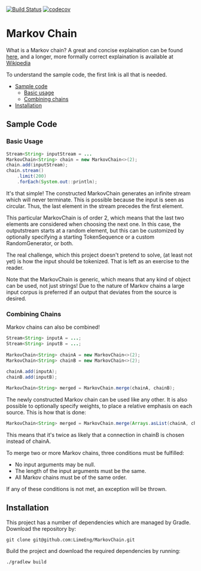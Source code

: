 [![Build Status](https://travis-ci.org/LimeEng/MarkovChain.svg?branch=master)](https://travis-ci.org/LimeEng/MarkovChain)
[![codecov](https://codecov.io/gh/LimeEng/MarkovChain/branch/master/graph/badge.svg)](https://codecov.io/gh/LimeEng/MarkovChain)

# Markov Chain
What is a Markov chain? A great and concise explaination can be found [here](http://setosa.io/ev/markov-chains/), and a longer, more formally correct explaination is available at [Wikipedia](https://en.wikipedia.org/wiki/Markov_chain)

To understand the sample code, the first link is all that is needed.

- [Sample code](#sample-code)
  - [Basic usage](#basic-usage)
  - [Combining chains](#combining-chains)
- [Installation](#installation)

## Sample Code

### Basic Usage

```java
Stream<String> inputStream = ...
MarkovChain<String> chain = new MarkovChain<>(2);
chain.add(inputStream);
chain.stream()
    .limit(200)
    .forEach(System.out::println);
```

It's that simple! The constructed MarkovChain generates an infinite stream which will never terminate. This is possible because the input is seen as circular. Thus, the last element in the stream precedes the first element. 

This particular MarkovChain is of order 2, which means that the last two elements are considered when choosing the next one. In this case, the outputstream starts at a random element, but this can be customized by optionally specifying a starting TokenSequence or a custom RandomGenerator, or both. 

The real challenge, which this project doesn't pretend to solve, (at least not yet) is how the input should be tokenized. That is left as an exercise to the reader. 

Note that the MarkovChain is generic, which means that any kind of object can be used, not just strings! Due to the nature of Markov chains a large input corpus is preferred if an output that deviates from the source is desired. 

### Combining Chains

Markov chains can also be combined!

```java
Stream<String> inputA = ...;
Stream<String> inputB = ...;
        
MarkovChain<String> chainA = new MarkovChain<>(2);
MarkovChain<String> chainB = new MarkovChain<>(2);
        
chainA.add(inputA);
chainB.add(inputB);

MarkovChain<String> merged = MarkovChain.merge(chainA, chainB);
```

The newly constructed Markov chain can be used like any other. It is also possible to optionally specify weights, to place a relative emphasis on each source. This is how that is done:

```java
MarkovChain<String> merged = MarkovChain.merge(Arrays.asList(chainA, chainB), Arrays.asList(1, 2));
```

This means that it's twice as likely that a connection in chainB is chosen instead of chainA. 

To merge two or more Markov chains, three conditions must be fulfilled: 

- No input arguments may be null.
- The length of the input arguments must be the same.
- All Markov chains must be of the same order.

If any of these conditions is not met, an exception will be thrown.

## Installation

This project has a number of dependencies which are managed by Gradle. Download the repository by:
```
git clone git@github.com:LimeEng/MarkovChain.git
```
Build the project and download the required dependencies by running:
```
./gradlew build
```
